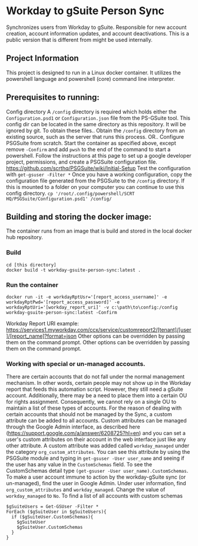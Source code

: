 # Workday to gSuite Person Sync
Synchronizes users from Workday to gSuite.  Responsible for new account creation, account information updates, and account deactivations. This is a public version that is different from might be used internally.

## Project Information
This project is designed to run in a Linux docker container.  It utilizes the powershell language and powershell (core) command line interpreter.

## Prerequisites to running:
Config directory
A `/config` directory is required which holds either the `Configuration.psd1` or `Configuration.json` file from the PS-GSuite tool. This config dir can be located in the same directory as this repository.  It will be ignored by git.  To obtain these files..
Obtain the `/config` directory from an existing source, such as the server that runs this process.  OR..
Configure PSGSuite from scratch.
Start the container as specified above, except remove `-Confirm` and add `pwsh` to the end of the command to start a powershell.
Follow the instructions at this page to set up a google developer project, permissions, and create a PSGSuite configuration file. https://github.com/scrthq/PSGSuite/wiki/Initial-Setup
Test the configuration with `get-gsuser -Filter *`
Once you have a working configuration, copy the configuration file generated from the PSGSuite to the `/config` directory.  If this is mounted to a folder on your computer you can continue to use this config directory.
`cp '/root/.config/powershell/SCRT HQ/PSGSuite/Configuration.psd1' /config/`

## Building and storing the docker image:
The container runs from an image that is build and stored in the local docker hub repository.
### Build
```
cd [this directory]
docker build -t workday-gsuite-person-sync:latest .
```

### Run the container
```
docker run -it -e workdayRptUsr='[report_access_username]' -e workdayRptPwd='[report_access_password]' -e workdayRptUri='[workday_report_uri]' -v c:\path\to\config:/config workday-gsuite-person-sync:latest -Confirm
```
Workday Report URI example: https://services1.myworkday.com/ccx/service/customreport2/[tenant]/[user]/[report_name]?format=json Other options can be overridden by passing them on the command prompt. Other options can be overridden by passing them on the command prompt.

### Working with special or un-managed accounts.
There are certain accounts that do not fall under the normal management mechanism.  In other words, certain people may not show up in the Workday report that feeds this automation script.  However, they still need a gSuite account.  Additionally, there may be a need to place them into a certain OU for rights assignment.  Consequently, we cannot rely on a single OU to maintain a list of these types of accounts.
For the reason of dealing with certain accounts that should not be managed by the Sync, a custom attribute can be added to all accounts.  Custom attributes can be managed through the Google Admin interface, as described here (https://support.google.com/a/answer/6208725?hl=en) and you can set a user's custom attributes on their account in the web interface just like any other attribute.  A custom attribute was added called `workday_managed` under the category `org_custom_attributes`.
You can see this attribute by using the PSGSuite module and typing in `get-gsuser -User user_name` and seeing if the user has any value in the `CustomSchemas` field.  To see the CustomSchemas detail type `(get-gsuser -User user_name).CustomSchemas`.
To make a user account immune to action by the workday-gSuite sync (or un-managed), find the user in Google Admin.  Under user information, find `org_custom_attributes` and `workday_managed`.  Change the value of `workday_managed` to `No`.
To find a list of all accounts with custom schemas
```
$gSuiteUsers = Get-GSUser -Filter *
ForEach ($gSuiteUser in $gSuiteUsers){
  if ($gSuiteUser.CustomSchemas){
    $gSuiteUser
    $gSuiteUser.CustomSchemas
  }
}
```